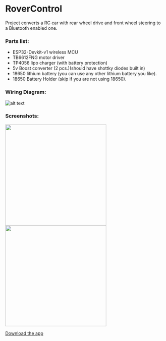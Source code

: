# RoverControl

Project converts a RC car with rear wheel drive and front wheel steering to a Bluetooth enabled one.

<h3>Parts list:</h3>
<ul>
<li>ESP32-Devkit-v1 wireless MCU</li>
<li>TB6612FNG motor driver</li>
<li>TP4056 lipo charger (with battery protection)</li>
<li>5v Boost converter (2 pcs.)(should have shottky diodes built in)</li>
<li>18650 lithium battery (you can use any other lithium battery you like).</li>
<li>18650 Battery Holder (skip if you are not using 18650).</li>
</ul>

<h3>Wiring Diagram:</h3>

![alt text](https://github.com/paulthedev/RoverControl/blob/master/Wiring_Diagram_ESP32_TB6612FNG/RoverWiring.png)


<h3>Screenshots:</h3>

<img src="https://github.com/paulthedev/RoverControl/blob/master/AppScreenshots/MainPage.png" width="320"> <img src="https://github.com/paulthedev/RoverControl/blob/master/AppScreenshots/DeviceSelectionPage.png" width="320">

<a href="https://github.com/paulthedev/RoverControl/tree/master/CompiledApp">Download the app</a>
